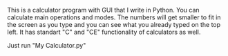 This is a calculator program with GUI that I write in Python. You can calculate main operations and modes. The numbers will get smaller to fit in the screen as you type and you can see what you already typed on the top left. It has standart "C" and "CE" functionality of calculators as well. 

Just run "My Calculator.py"
